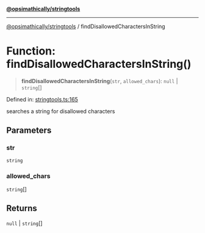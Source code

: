[**@opsimathically/stringtools**](../README.md)

***

[@opsimathically/stringtools](../README.md) / findDisallowedCharactersInString

# Function: findDisallowedCharactersInString()

> **findDisallowedCharactersInString**(`str`, `allowed_chars`): `null` \| `string`[]

Defined in: [stringtools.ts:165](https://github.com/opsimathically/stringtools/blob/5714d320fcdf7327680edd07bd6d383b6db26812/src/stringtools.ts#L165)

searches a string for disallowed characters

## Parameters

### str

`string`

### allowed\_chars

`string`[]

## Returns

`null` \| `string`[]
